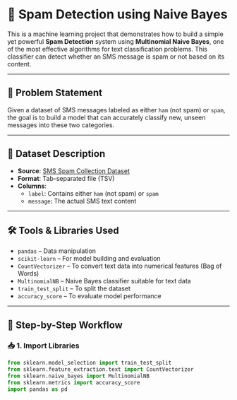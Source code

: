 # 📧 Spam Detection using Naive Bayes

This is a machine learning project that demonstrates how to build a simple yet powerful **Spam Detection** system using **Multinomial Naive Bayes**, one of the most effective algorithms for text classification problems. This classifier can detect whether an SMS message is spam or not based on its content.

---

## 🧠 Problem Statement

Given a dataset of SMS messages labeled as either `ham` (not spam) or `spam`, the goal is to build a model that can accurately classify new, unseen messages into these two categories.

---

## 📂 Dataset Description

- **Source**: [SMS Spam Collection Dataset](https://raw.githubusercontent.com/justmarkham/pycon-2016-tutorial/master/data/sms.tsv)
- **Format**: Tab-separated file (TSV)
- **Columns**:
  - `label`: Contains either `ham` (not spam) or `spam`
  - `message`: The actual SMS text content

---

## 🛠️ Tools & Libraries Used

- `pandas` – Data manipulation
- `scikit-learn` – For model building and evaluation
- `CountVectorizer` – To convert text data into numerical features (Bag of Words)
- `MultinomialNB` – Naive Bayes classifier suitable for text data
- `train_test_split` – To split the dataset
- `accuracy_score` – To evaluate model performance

---

## 🚀 Step-by-Step Workflow

### 📥 1. Import Libraries

```python
from sklearn.model_selection import train_test_split
from sklearn.feature_extraction.text import CountVectorizer
from sklearn.naive_bayes import MultinomialNB
from sklearn.metrics import accuracy_score
import pandas as pd
